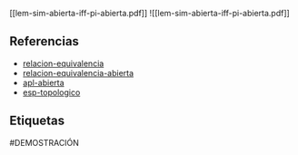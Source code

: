 [[lem-sim-abierta-iff-pi-abierta.pdf]]
![[lem-sim-abierta-iff-pi-abierta.pdf]]

## Referencias
- [relacion-equivalencia](./relacion-equivalencia.md)
- [relacion-equivalencia-abierta](./relacion-equivalencia-abierta.md)
- [apl-abierta](./apl-abierta.md)
- [esp-topologico](./esp-topologico.md)

## Etiquetas
#DEMOSTRACIÓN 
